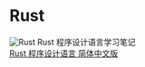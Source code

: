 # Rust
![Rust](https://img.shields.io/badge/Language:-Rust-red.svg)
Rust 程序设计语言学习笔记<br/>
[Rust 程序设计语言 简体中文版](https://kaisery.github.io/trpl-zh-cn/title-page.html)